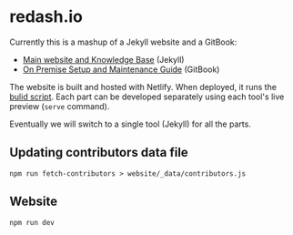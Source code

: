 # redash.io

Currently this is a mashup of a Jekyll website and a GitBook:

- [Main website and Knowledge Base](https://github.com/getredash/website/tree/master/website) (Jekyll)
- [On Premise Setup and Maintenance Guide](https://github.com/getredash/website/tree/master/onpremise) (GitBook)

The website is built and hosted with Netlify. When deployed, it runs the [bulid script](https://github.com/getredash/website/blob/master/bin/build).
Each part can be developed separately using each tool's live preview (`serve` command).

Eventually we will switch to a single tool (Jekyll) for all the parts.

## Updating contributors data file

```
npm run fetch-contributors > website/_data/contributors.js
```

## Website

```
npm run dev
```

